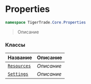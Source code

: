 
# Properties
```csharp    
namespace TigerTrade.Core.Properties
```
> Описание


### Классы
| Название | Описание |
| --- | --- |
| [`Resources`](./Properties/Resources.cs.md) | *Описание* |
| [`Settings`](./Properties/Settings.cs.md) | *Описание* |

